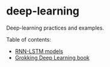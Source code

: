 # deep-learning
Deep-learning practices and examples.

Table of contents:
 
- [RNN-LSTM models](https://github.com/MakarovArtyom/deep-learning/tree/master/RNN-LSTM)
- [Grokking Deep Learning book](https://github.com/MakarovArtyom/deep-learning/tree/master/grokking-deep-learning)


